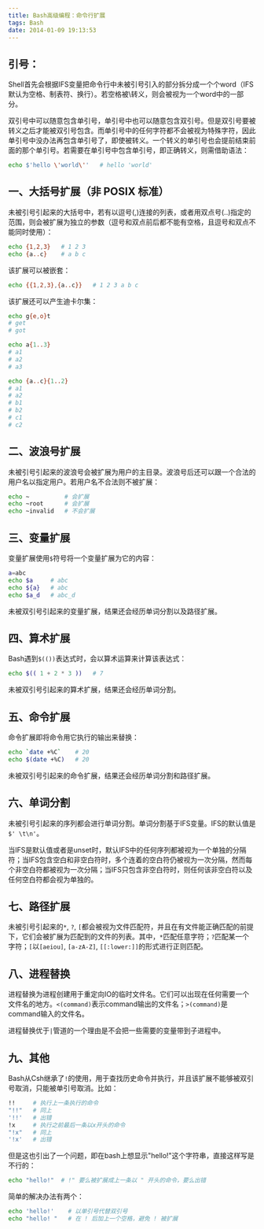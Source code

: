 ```yaml
---
title: Bash高级编程：命令行扩展
tags: Bash
date: 2014-01-09 19:13:53
---
```



引号：
----

Shell首先会根据IFS变量把命令行中未被引号引入的部分拆分成一个个word（IFS默认为空格、制表符、换行）。若空格被\转义，则会被视为一个word中的一部分。

双引号中可以随意包含单引号，单引号中也可以随意包含双引号。但是双引号要被转义之后才能被双引号包含。而单引号中的任何字符都不会被视为特殊字符，因此单引号中没办法再包含单引号了，即使被转义。一个转义的单引号也会提前结束前面的那个单引号。若需要在单引号中包含单引号，即正确转义，则需借助语法：

```bash
echo $'hello \'world\''   # hello 'world'
```

一、大括号扩展（非 POSIX 标准）
------------------------------

未被引号引起来的大括号中，若有以逗号(,)连接的列表，或者用双点号(..)指定的范围，则会被扩展为独立的参数（逗号和双点前后都不能有空格，且逗号和双点不能同时使用）：

```bash
echo {1,2,3}   # 1 2 3
echo {a..c}    # a b c
```

该扩展可以被嵌套：

```bash
echo {{1,2,3},{a..c}}   # 1 2 3 a b c
```

该扩展还可以产生迪卡尔集：

```bash
echo g{e,o}t
# get
# got

echo a{1..3}
# a1
# a2
# a3

echo {a..c}{1..2}
# a1
# a2
# b1
# b2
# c1
# c2
```

二、波浪号扩展
--------------

未被引号引起来的波浪号会被扩展为用户的主目录。波浪号后还可以跟一个合法的用户名以指定用户。若用户名不合法则不被扩展：

```bash
echo ~          # 会扩展
echo ~root      # 会扩展
echo ~invalid   # 不会扩展
```

三、变量扩展
------------

变量扩展使用`$`符号将一个变量扩展为它的内容：

```bash
a=abc
echo $a     # abc
echo ${a}   # abc
echo $a_d   # abc_d
```

未被双引号引起来的变量扩展，结果还会经历单词分割以及路径扩展。

四、算术扩展
------------

Bash遇到`$(())`表达式时，会以算术运算来计算该表达式：

```bash
echo $(( 1 + 2 * 3 ))   # 7
```

未被双引号引起来的算术扩展，结果还会经历单词分割。

五、命令扩展
------------

命令扩展即将命令用它执行的输出来替换：

```bash
echo `date +%C`    # 20
echo $(date +%C)   # 20
```

未被双引号引起来的命令扩展，结果还会经历单词分割和路径扩展。

六、单词分割
------------

未被引号引起来的序列都会进行单词分割。单词分割基于IFS变量。IFS的默认值是`$' \t\n'`。

当IFS是默认值或者是unset时，默认IFS中的任何序列都被视为一个单独的分隔符；当IFS包含空白和非空白符时，多个连着的空白符仍被视为一次分隔，然而每个非空白符都被视为一次分隔；当IFS只包含非空白符时，则任何该非空白符以及任何空白符都会视为单独的。

七、路径扩展
------------

未被引号引起来的`*`, `?`, `[`都会被视为文件匹配符，并且在有文件能正确匹配的前提下，它们会被扩展为匹配到的文件的列表。其中，`*`匹配任意字符；`?`匹配某一个字符；`[`以`[aeiou]`, `[a-zA-Z]`, `[[:lower:]]`的形式进行正则匹配。

八、进程替换
------------

进程替换为进程创建用于重定向IO的临时文件名。它们可以出现在任何需要一个文件名的地方。`<(command)`表示command输出的文件名；`>(command)`是command输入的文件名。

进程替换优于`|`管道的一个理由是不会把一些需要的变量带到子进程中。

九、其他
--------

Bash从Csh继承了`!`的使用，用于查找历史命令并执行，并且该扩展不能够被双引号取消，只能被单引号取消。比如：

```bash
!!     # 执行上一条执行的命令
"!!"   # 同上
'!!'   # 出错
!x     # 执行之前最后一条以x开头的命令
"!x"   # 同上
'!x'   # 出错
```

但是这也引出了一个问题，即在bash上想显示"hello!"这个字符串，直接这样写是不行的：

```bash
echo "hello!"  # !" 要么被扩展成上一条以 " 开头的命令，要么出错
```

简单的解决办法有两个：

```bash
echo 'hello!'    # 以单引号代替双引号
echo "hello! "   # 在 ! 后加上一个空格，避免 ! 被扩展
```


